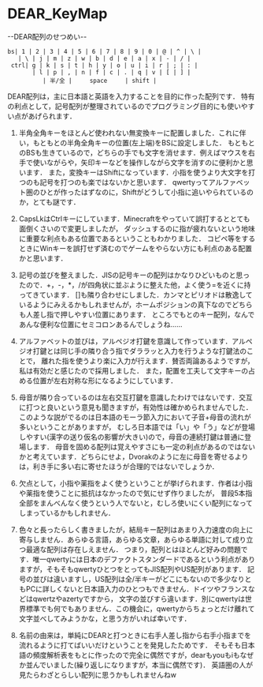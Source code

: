 # DEAR_KeyMap


--DEAR配列のせつめい--

```
bs| 1 | 2 | 3 | 4 | 5 | 6 | 7 | 8 | 9 | 0 | @ | ^ | \ |
   | \ | j | m | z | w | b | d | e | a | x | - | / |
 ctrl| g | k | s | t | h | y | o | u | i | r | ; | : |
       | l | p | , | n | f | c | . | q | v | [ | ] |
          | 半/全 |     space     | shift |
``` 
           
DEAR配列は，主に日本語と英語を入力することを目的に作った配列です．
特有の利点として，記号配列が整理されているのでプログラミング目的にも使いやすい点があげられます．
           
           
1. 半角全角キーをほとんど使われない無変換キーに配置しました．これに伴い，もともとの半角全角キーの位置(左上端)をBSに設定しました．
もともとのBSも生きているので，どちらの手でも文字を消せます．例えばマウスを右手で使いながらや，矢印キーなどを操作しながら文字を消すのに便利かと思います．
また，変換キーはShiftになっています．小指を使うより大文字を打つのも記号を打つのも楽ではないかと思います．
qwertyってアルファベット圏のひとが作ったはずなのに，Shiftがどうして小指に追いやられているのか，とても謎です．

2. CapsLkはCtrlキーにしています．Minecraftをやっていて誤打するととても面倒くさいので変更しましたが，
ダッシュするのに指が疲れないという地味に重要な利点もある位置であるということもわかりました．
コピペ等をするときにWinキーを誤打せず済むのでゲームをやらない方にも利点のある配置かと思います．

3. 記号の並びを整えました．JISの記号キーの配列はかなりひどいものと思ったので．+，-，*，/が四角状に並ぶように整えた他，よく使う=を近くに持ってきています．
[]も隣り合わせにしました．カンマとピリオドは散逸しているようにみえるかもしれませんが，ホームポジションの真下なのでどちらも人差し指で押しやすい位置にあります．
ところでもとのキー配列，なんであんな便利な位置にセミコロンあるんでしょうね……

4. アルファベットの並びは，アルペジオ打鍵を意識して作っています．アルペジオ打鍵とは同じ手の隣り合う指でダララッと入力を行うような打鍵法のことで，
離れた指を使うより楽に入力が行えます．賛否両論あるようですが，私は有効だと感じたので採用しました．
また，配置を工夫して文字キーの占める位置が左右対称な形になるようにしています．

5. 母音が隣り合っているのは左右交互打鍵を意識したわけではないです．交互に打つと良いという意見も聞きますが，有効性は確かめられませんでした．
このような説がでるのは日本語のモーラ節入力において子音+母音の流れが多いということがありますが，
むしろ日本語では「い」や「う」などが登場しやすい(漢字の送り仮名の影響が大きい)ので，母音の連続打鍵は普通に登場します．
母音を固める配列は覚えやすさにも一定の利点があるのではないかと考えています．どちらにせよ，Dvorakのように左に母音を寄せるよりは，利き手に多い右に寄せたほうが合理的ではないでしょうか．

6. 欠点として，小指や薬指をよく使うということが挙げられます．作者は小指や薬指を使うことに抵抗はなかったので気にせず作りましたが，
普段5本指全部をまんべんなく使うという人でないと，むしろ使いにくい配列になってしまっているかもしれません．

7. 色々と長ったらしく書きましたが，結局キー配列はあまり入力速度の向上に寄与しません．あらゆる言語，あらゆる文章，あらゆる単語に対して成り立つ最適な配列は存在しえません．
つまり，配列とはほとんど好みの問題です．唯一qwertyには日本のデファクトスタンダードであるという利点がありますが，そもそもqwertyひとつをとってもJIS配列やUS配列があります．
記号の並びは違いますし，US配列は全/半キーがどこにもないので多少なりともPCに詳しくないと日本語入力のひとつもできません．ドイツやフランスなどはqwertzやazertyですから，
文字の並びすら違います．別にqwertyは世界標準でも何でもありません．この機会に，qwertyからちょっとだけ離れて文字並べしてみようかな，と思う方がいれば幸いです．

8. 名前の由来は，単純にDEARと打つときに右手人差し指から右手小指までを流れるように打てばいいだけということを発見したためです．
そもそも日本語の頻度解析表をもとに作ったので完全に偶然ですが，dearもyouもiもなぜか並んでいました(繰り返しになりますが，本当に偶然です)．
英語圏の人が見たらわざとらしい配列に思うかもしれませんねw
